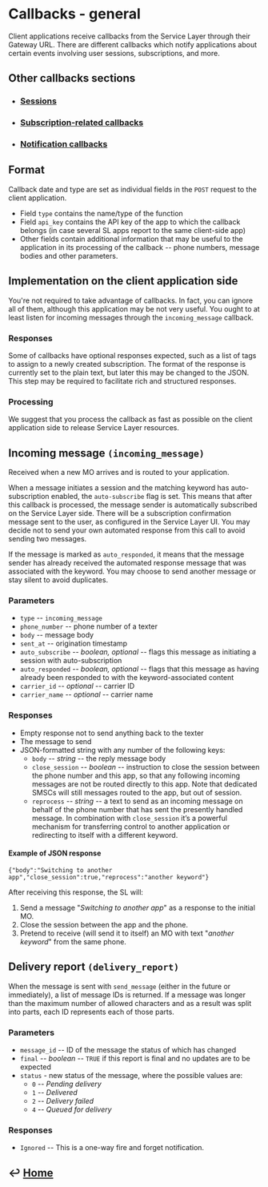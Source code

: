 Callbacks - general
===================

Client applications receive callbacks from the Service Layer through their Gateway URL. There are different callbacks which notify applications about certain events involving user sessions, subscriptions, and more.

Other callbacks sections
------------------------

- ### [Sessions](https://github.com/RecessMobile/API/tree/master/sections/api/callbacks-sessions.md)

- ### [Subscription-related callbacks](https://github.com/RecessMobile/API/tree/master/sections/api/callbacks-subscriptions.md)

- ### [Notification callbacks](https://github.com/RecessMobile/API/tree/master/sections/api/callbacks-notifications.md)

Format
------

Callback date and type are set as individual fields in the `POST` request to the client application.

- Field `type` contains the name/type of the function
- Field `api_key` contains the API key of the app to which the callback belongs
 (in case several SL apps report to the same client-side app)
- Other fields contain additional information that may be useful to the
application in its processing of the callback -- phone numbers, message
bodies and other parameters.

Implementation on the client application side
---------------------------------------------

You're not required to take advantage of callbacks. In fact, you can ignore all of them, although this application may be not very useful. You ought to at least listen for incoming messages through the `incoming_message` callback.

### Responses

Some of callbacks have optional responses expected, such as a list of tags to assign to a newly created subscription. The format of the response is currently set to the plain text, but later this may be changed to the JSON. This step may be required to facilitate rich and structured responses.

### Processing

We suggest that you process the callback as fast as possible on the client application side to release Service Layer resources.

Incoming message `(incoming_message)`
-------------------------------------

Received when a new MO arrives and is routed to your application.

When a message initiates a session and the matching keyword has auto-subscription enabled, the `auto-subscribe` flag is set. This means that after this callback is processed, the message sender is automatically subscribed on the Service Layer side. There will be a subscription confirmation message sent to the user, as configured in the Service Layer UI. You may decide not to send your own automated response from this call to avoid sending two messages.

If the message is marked as `auto_responded`, it means that the message sender has already received the automated response message that was associated with the keyword. You may choose to send another message or stay silent to avoid duplicates.

### Parameters

- `type` -- `incoming_message`
- `phone_number` -- phone number of a texter
- `body` -- message body
- `sent_at` -- origination timestamp
- `auto_subscribe` -- *boolean, optional* -- flags this message as
initiating a session with auto-subscription
- `auto_responded` -- *boolean, optional* -- flags that this message as having
already been responded to with the keyword-associated content
- `carrier_id` -- *optional* -- carrier ID
- `carrier_name` -- *optional* -- carrier name

### Responses

-   Empty response not to send anything back to the texter
-   The message to send
-   JSON-formatted string with any number of the following keys:
    -   `body` -- *string* -- the reply message body
    -   `close_session` -- *boolean* -- instruction to close the session
        between the phone number and this app, so that any following
        incoming messages are not be routed directly to this app.
        Note that dedicated SMSCs will still messages routed to the app, but out of session.
    -   `reprocess` -- *string* -- a text to send as an incoming message on
        behalf of the phone number that has sent the presently handled
        message. In combination with `close_session` it’s a powerful
        mechanism for transferring control to another application or
        redirecting to itself with a different keyword.

#### Example of JSON response

`{"body":"Switching to another app","close_session":true,"reprocess":"another keyword"}`

After receiving this response, the SL will:

1. Send a message "*Switching to another app*" as a response to the initial MO.
2. Close the session between the app and the phone.
3. Pretend to receive (will send it to itself) an MO with text "*another
keyword*" from the same phone.

Delivery report `(delivery_report)`
-----------------------------------

When the message is sent with `send_message` (either in the future or immediately), a list of message IDs is returned. If a message was longer than the maximum number of allowed characters and as a result was split into parts, each ID represents each of those parts.

### Parameters

-   `message_id` -- ID of the message the status of which has changed
-   `final` -- *boolean* -- `TRUE` if this report is final and no updates are to be expected
-   `status` - new status of the message, where the possible values are:
    -   `0` -- *Pending delivery*
    -   `1` -- *Delivered*
    -   `2` -- *Delivery failed*
    -   `4` -- *Queued for delivery*

### Responses

-   `Ignored` -- This is a one-way fire and forget notification.


&#8617; [Home](https://github.com/RecessMobile/API)
--------------